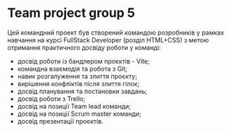 # Team project group 5

Цей командний проект був створений командою розробників у рамках навчання на
курсі FullStack Developer (розділ HTML+CSS) з метою отримання практичного
досвіду роботи у команді:

- досвід роботи із бандлером проєктів - Vite;
- командна взаємодія та робота з Git;
- навик розгалуження та злиття проєкту;
- вирішення конфліктів після злиття гілок;
- досвід планування та постановки завдань;
- досвід роботи з Trello;
- досвід на позиції Team lead команди;
- досвід на позиції Scrum master команди;
- досвід презентації проєктів.
